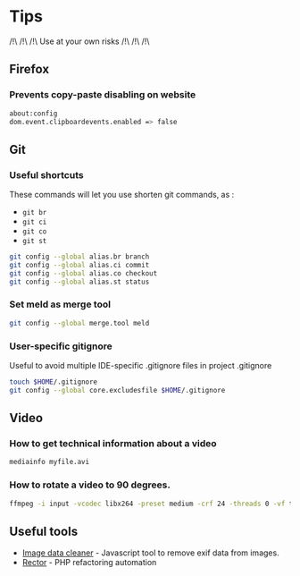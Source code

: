 # Tips

/!\ /!\ /!\ Use at your own risks /!\ /!\ /!\ 

## Firefox

### Prevents copy-paste disabling on website

```bash
about:config
dom.event.clipboardevents.enabled => false
```

## Git

### Useful shortcuts

These commands will let you use shorten git commands, as : 
*  `git br`
*  `git ci`
*  `git co`
*  `git st`

```bash
git config --global alias.br branch
git config --global alias.ci commit
git config --global alias.co checkout
git config --global alias.st status
```

### Set meld as merge tool

```bash
git config --global merge.tool meld
```

### User-specific gitignore

Useful to avoid multiple IDE-specific .gitignore files in project .gitignore

```bash
touch $HOME/.gitignore
git config --global core.excludesfile $HOME/.gitignore
```

## Video

### How to get technical information about a video

```bash
mediainfo myfile.avi
```

### How to rotate a video to 90 degrees.

```bash
ffmpeg -i input -vcodec libx264 -preset medium -crf 24 -threads 0 -vf transpose=1 -acodec copy output.mkv
```


## Useful tools

* [Image data cleaner](https://github.com/codepo8/image-data-cleaner) - Javascript tool to remove exif data from images.
* [Rector](https://getrector.org/) - PHP refactoring automation
